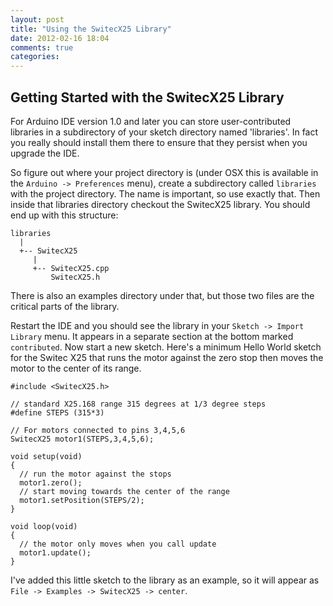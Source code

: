 ```yaml
---
layout: post
title: "Using the SwitecX25 Library"
date: 2012-02-16 18:04
comments: true
categories: 
---
```


Getting Started with the SwitecX25 Library
-------------------

For Arduino IDE version 1.0 and later you can store user-contributed libraries in a subdirectory
of your sketch directory named 'libraries'.  In fact you really should install them there
to ensure that they persist when you upgrade the IDE.

So figure out where your project directory is (under OSX this is available in the ```Arduino -> Preferences``` menu), create a subdirectory called ```libraries``` with the project directory.  The name is important, so use exactly that.  Then inside that libraries directory checkout the SwitecX25 library.  You should end up with this structure:
```
libraries
  |
  +-- SwitecX25
     |
     +-- SwitecX25.cpp
         SwitecX25.h
```

There is also an examples directory under that, but those two files are the critical parts of the library.

Restart the IDE and you should see the library in your ```Sketch -> Import Library``` menu.  It appears in a separate
section at the bottom marked ```contributed```.  Now start a new sketch.  Here's a minimum Hello World
sketch for the Switec X25 that runs the motor against the zero stop then moves the motor to the center
of its range.

```
#include <SwitecX25.h>

// standard X25.168 range 315 degrees at 1/3 degree steps
#define STEPS (315*3)

// For motors connected to pins 3,4,5,6
SwitecX25 motor1(STEPS,3,4,5,6);

void setup(void)
{
  // run the motor against the stops
  motor1.zero();
  // start moving towards the center of the range
  motor1.setPosition(STEPS/2);
}

void loop(void)
{
  // the motor only moves when you call update
  motor1.update();
}
```

I've added this little sketch to the library as an example, so it will appear as ```File -> Examples -> SwitecX25 -> center```.
